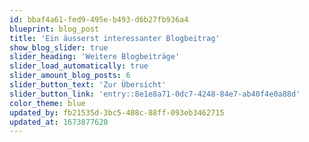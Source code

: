 ```yaml
---
id: bbaf4a61-fed9-495e-b493-d6b27fb936a4
blueprint: blog_post
title: 'Ein äusserst interessanter Blogbeitrag'
show_blog_slider: true
slider_heading: 'Weitere Blogbeiträge'
slider_load_automatically: true
slider_amount_blog_posts: 6
slider_button_text: 'Zur Übersicht'
slider_button_link: 'entry::8e1e8a71-0dc7-4248-84e7-ab40f4e0a88d'
color_theme: blue
updated_by: fb21535d-3bc5-408c-88ff-093eb3462715
updated_at: 1673877628
---
```


